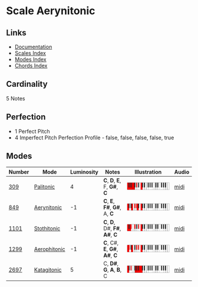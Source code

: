 # Scale Aerynitonic

## Links

- [Documentation](README.md)
- [Scales Index](Scales.md)
- [Modes Index](Modes.md)
- [Chords Index](Chords.md)

## Cardinality

5 Notes

## Perfection

- 1 Perfect Pitch
- 4 Imperfect Pitch
Perfection Profile - false, false, false, false, true

## Modes

| Number | Mode | Luminosity | Notes | Illustration | Audio |
|--------|------|------------|-------|--------------|-------|
| [309](https://ianring.com/musictheory/scales/309) | [Palitonic](ModePalitonic.md) | 4 | **C**, **D**, **E**, F, **G#**, **C** | ![CNaturalPalitonic](ModeCNaturalPalitonic.png) | [midi](https://github.com/edipermadi/music/blob/main/docs/ModeCNaturalPalitonic.mid?raw=true) | 
| [849](https://ianring.com/musictheory/scales/849) | [Aerynitonic](ModeAerynitonic.md) | -1 | **C**, **E**, **F#**, **G#**, A, **C** | ![CNaturalAerynitonic](ModeCNaturalAerynitonic.png) | [midi](https://github.com/edipermadi/music/blob/main/docs/ModeCNaturalAerynitonic.mid?raw=true) | 
| [1101](https://ianring.com/musictheory/scales/1101) | [Stothitonic](ModeStothitonic.md) | -1 | **C**, **D**, D#, **F#**, **A#**, **C** | ![CNaturalStothitonic](ModeCNaturalStothitonic.png) | [midi](https://github.com/edipermadi/music/blob/main/docs/ModeCNaturalStothitonic.mid?raw=true) | 
| [1299](https://ianring.com/musictheory/scales/1299) | [Aerophitonic](ModeAerophitonic.md) | -1 | **C**, C#, **E**, **G#**, **A#**, **C** | ![CNaturalAerophitonic](ModeCNaturalAerophitonic.png) | [midi](https://github.com/edipermadi/music/blob/main/docs/ModeCNaturalAerophitonic.mid?raw=true) | 
| [2697](https://ianring.com/musictheory/scales/2697) | [Katagitonic](ModeKatagitonic.md) | 5 | C, **D#**, **G**, **A**, **B**, C | ![CNaturalKatagitonic](ModeCNaturalKatagitonic.png) | [midi](https://github.com/edipermadi/music/blob/main/docs/ModeCNaturalKatagitonic.mid?raw=true) | 
